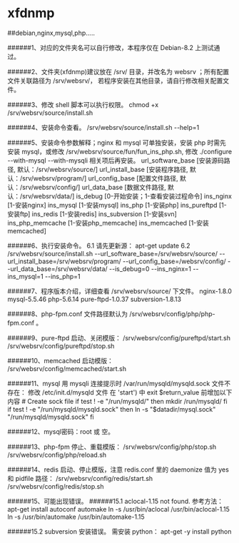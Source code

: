 # xfdnmp
##debian,nginx,mysql,php.....

######1、对应的文件夹名可以自行修改，本程序仅在 Debian-8.2 上测试通过。

######2、文件夹(xfdnmp)建议放在 /srv/ 目录，并改名为 websrv ；所有配置文件关联路径为 /srv/websrv/， 若程序安装在其他目录，请自行修改相关配置文件。

######3、修改 shell 脚本可以执行权限。
    chmod +x /srv/websrv/source/install.sh

######4、安装命令查看。
    /srv/websrv/source/install.sh --help=1

######5、安装命令参数解释；nginx 和 mysql 可单独安装，安装 php 时需先安装 mysql，或修改 /srv/websrv/source/fun/fun_ins_php.sh, 修改 ./configure --with-mysql --with-mysqli 相关项后再安装。
    url_software_base  [安装源码路径, 默认：/srv/websrv/source/]
    url_install_base   [安装程序路径, 默认：/srv/websrv/program/]
    url_config_base    [配置文件路径, 默认：/srv/websrv/config/]
    url_data_base      [数据文件路径, 默认：/srv/websrv/data/]
    is_debug         [0-开始安装；1-查看安装过程命令]
    ins_nginx        [1-安装nginx]
    ins_mysql        [1-安装mysql]
    ins_php          [1-安装php]
    ins_pureftpd     [1-安装ftp]
    ins_redis        [1-安装redis]
    ins_subversion   [1-安装svn]
    ins_php_memcache [1-安装php_memcache]
    ins_memcached    [1-安装memcached]

######6、执行安装命令。
    6.1 请先更新源： apt-get update
    6.2 /srv/websrv/source/install.sh --url_software_base=/srv/websrv/source/ --url_install_base=/srv/websrv/program/ --url_config_base=/websrv/config/ --url_data_base=/srv/websrv/data/ --is_debug=0 --ins_nginx=1 --ins_mysql=1 --ins_php=1

######7、程序版本介绍，详细查看 /srv/websrv/source/ 下文件。
    nginx-1.8.0
    mysql-5.5.46
    php-5.6.14
    pure-ftpd-1.0.37
    subversion-1.8.13

######8、php-fpm.conf 文件路径默认为 /srv/websrv/config/php/php-fpm.conf 。

######9、pure-ftpd 启动、关闭模版：
    /srv/websrv/config/pureftpd/start.sh
    /srv/websrv/config/pureftpd/stop.sh

######10、memcached 启动模版：
    /srv/websrv/config/memcached/start.sh

######11、mysql 用 mysqli 连接提示时 /var/run/mysqld/mysqld.sock 文件不存在：
    修改 /etc/init.d/mysqld 文件
    在 'start') 中 exit $return_value 前增加以下内容
    # Create sock file
    if test ! -e "/run/mysqld/"
    then
        mkdir /run/mysqld/
    fi
    if test ! -e "/run/mysqld/mysqld.sock"
    then
        ln -s "$datadir/mysql.sock" "/run/mysqld/mysqld.sock"
    fi

######12、mysql密码：root 或 空。

######13、php-fpm 停止、重载模版：
    /srv/websrv/config/php/stop.sh
    /srv/websrv/config/php/reload.sh

######14、redis 启动、停止模版，注意 redis.conf 里的 daemonize 值为 yes 和 pidfile 路径：
    /srv/websrv/config/redis/start.sh
    /srv/websrv/config/redis/stop.sh

######15、可能出现错误。
######15.1 aclocal-1.15 not found.
     参考方法：
     apt-get install autoconf automake
     ln -s /usr/bin/aclocal /usr/bin/aclocal-1.15
     ln -s /usr/bin/automake /usr/bin/automake-1.15

######15.2 subversion 安装错误。
      需安装 python：
      apt-get -y install python

